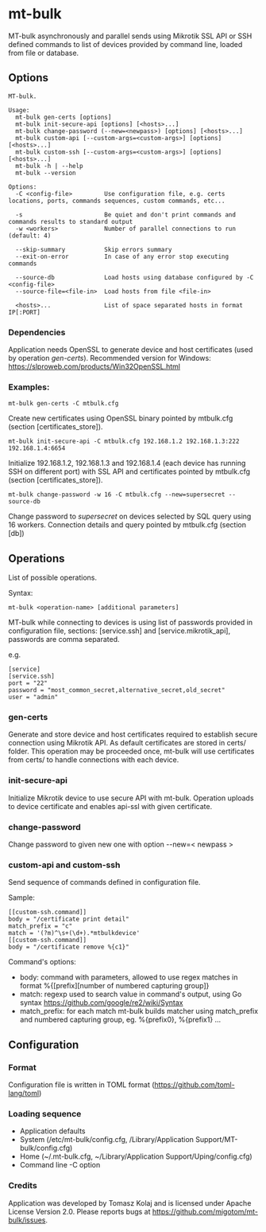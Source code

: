 # mt-bulk

MT-bulk asynchronously and parallel sends using Mikrotik SSL API or SSH defined commands to list of devices provided by command line, loaded from file or database.

## Options

```
MT-bulk.

Usage:
  mt-bulk gen-certs [options]
  mt-bulk init-secure-api [options] [<hosts>...]
  mt-bulk change-password (--new=<newpass>) [options] [<hosts>...]  
  mt-bulk custom-api [--custom-args=<custom-args>] [options] [<hosts>...]  
  mt-bulk custom-ssh [--custom-args=<custom-args>] [options] [<hosts>...]  
  mt-bulk -h | --help
  mt-bulk --version

Options:
  -C <config-file>         Use configuration file, e.g. certs locations, ports, commands sequences, custom commands, etc...

  -s                       Be quiet and don't print commands and commands results to standard output
  -w <workers>             Number of parallel connections to run (default: 4)

  --skip-summary           Skip errors summary
  --exit-on-error          In case of any error stop executing commands

  --source-db              Load hosts using database configured by -C <config-file>
  --source-file=<file-in>  Load hosts from file <file-in>

  <hosts>...               List of space separated hosts in format IP[:PORT]
```

### Dependencies

Application needs OpenSSL to generate device and host certificates (used by operation *gen-certs*).
Recommended version for Windows: https://slproweb.com/products/Win32OpenSSL.html

### Examples:

```
mt-bulk gen-certs -C mtbulk.cfg
```
Create new certificates using OpenSSL binary pointed by mtbulk.cfg (section [certificates_store]).

```
mt-bulk init-secure-api -C mtbulk.cfg 192.168.1.2 192.168.1.3:222 192.168.1.4:6654
```
Initialize 192.168.1.2, 192.168.1.3 and 192.168.1.4 (each device has running SSH on different port) with SSL API and certificates pointed by mtbulk.cfg (section [certificates_store]).

```
mt-bulk change-password -w 16 -C mtbulk.cfg --new=supersecret --source-db
```
Change password to *supersecret* on devices selected by SQL query using 16 workers. Connection details and query pointed by mtbulk.cfg (section [db])


## Operations

List of possible operations.

Syntax:
```
mt-bulk <operation-name> [additional parameters]
```

MT-bulk while connecting to devices is using list of passwords provided in configuration file, sections: [service.ssh] and [service.mikrotik_api], passwords are comma separated.

e.g.
```
[service]
[service.ssh]
port = "22"
password = "most_common_secret,alternative_secret,old_secret"
user = "admin"
```

### gen-certs

Generate and store device and host certificates required to establish secure connection using Mikrotik API. As default certificates are stored in certs/ folder. 
This operation may be proceeded once, mt-bulk will use certificates from certs/ to handle connections with each device.

### init-secure-api

Initialize Mikrotik device to use secure API with mt-bulk. Operation uploads to device certificate and enables api-ssl with given certificate.

### change-password

Change password to given new one with option --new=< newpass >

### custom-api and custom-ssh

Send sequence of commands defined in configuration file.

Sample:
```
[[custom-ssh.command]]
body = "/certificate print detail"
match_prefix = "c"
match = '(?m)^\s+(\d+).*mtbulkdevice'
[[custom-ssh.command]]
body = "/certificate remove %{c1}"
```

Command's options:
- body: command with parameters, allowed to use regex matches in format %{[prefix][number of numbered capturing group]}
- match: regexp used to search value in command's output, using Go syntax https://github.com/google/re2/wiki/Syntax 
- match_prefix: for each match mt-bulk builds matcher using match_prefix and numbered capturing group, eg. %{prefix0}, %{prefix1} ...


## Configuration

### Format

Configuration file is written in TOML format (https://github.com/toml-lang/toml)

### Loading sequence 

- Application defaults
- System (/etc/mt-bulk/config.cfg, /Library/Application Support/MT-bulk/config.cfg)
- Home (~/.mt-bulk.cfg, ~/Library/Application Support/Uping/config.cfg)
- Command line -C option

### Credits

Application was developed by Tomasz Kolaj and is licensed under Apache License Version 2.0.
Please reports bugs at https://github.com/migotom/mt-bulk/issues.
